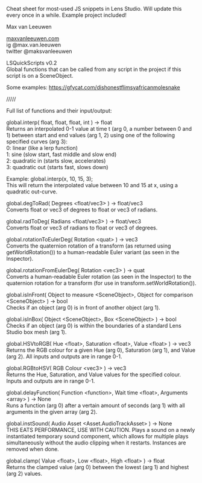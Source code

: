 <p class="has-line-data" data-line-start="1" data-line-end="2">Cheat sheet for most-used JS snippets in Lens Studio. Will update this every once in a while. Example project included!</p>
<p class="has-line-data" data-line-start="5" data-line-end="6">Max van Leeuwen</p>
<p class="has-line-data" data-line-start="7" data-line-end="10"><a href="http://maxvanleeuwen.com">maxvanleeuwen.com</a><br>
ig @max.van.leeuwen<br>
twitter @maksvanleeuwen</p>
<p class="has-line-data" data-line-start="13" data-line-end="15">LSQuickScripts v0.2<br>
Global functions that can be called from any script in the project if this script is on a SceneObject.</p>
<p class="has-line-data" data-line-start="16" data-line-end="17">Some examples: <a href="https://gfycat.com/dishonestflimsyafricanmolesnake">https://gfycat.com/dishonestflimsyafricanmolesnake</a></p>
<p class="has-line-data" data-line-start="22" data-line-end="23">/////</p>
<p class="has-line-data" data-line-start="24" data-line-end="25">Full list of functions and their input/output:</p>
<p class="has-line-data" data-line-start="27" data-line-end="33">global.interp( float, float, float, int ) -&gt; float<br>
Returns an interpolated 0-1 value at time t (arg 0, a number between 0 and 1) between start and end values (arg 1, 2) using one of the following specified curves (arg 3):<br>
0: linear (like a lerp function)<br>
1: sine (slow start, fast middle and slow end)<br>
2: quadratic in (starts slow, accelerates)<br>
3: quadratic out (starts fast, slows down)</p>
<p class="has-line-data" data-line-start="34" data-line-end="36">Example: global.interp(x, 10, 15, 3);<br>
This will return the interpolated value between 10 and 15 at x, using a quadratic out-curve.</p>
<p class="has-line-data" data-line-start="38" data-line-end="40">global.degToRad( Degrees &lt;float/vec3&gt; ) -&gt; float/vec3<br>
Converts float or vec3 of degrees to float or vec3 of radians.</p>
<p class="has-line-data" data-line-start="42" data-line-end="44">global.radToDeg( Radians &lt;float/vec3&gt; ) -&gt; float/vec3<br>
Converts float or vec3 of radians to float or vec3 of degrees.</p>
<p class="has-line-data" data-line-start="46" data-line-end="48">global.rotationToEulerDeg( Rotation &lt;quat&gt; ) -&gt; vec3<br>
Converts the quaternion rotation of a transform (as returned using getWorldRotation()) to a human-readable Euler variant (as seen in the Inspector).</p>
<p class="has-line-data" data-line-start="50" data-line-end="52">global.rotationFromEulerDeg( Rotation &lt;vec3&gt; ) -&gt; quat<br>
Converts a human-readable Euler rotation (as seen in the Inspector) to the quaternion rotation for a transform (for use in transform.setWorldRotation()).</p>
<p class="has-line-data" data-line-start="54" data-line-end="56">global.isInFront( Object to measure &lt;SceneObject&gt;, Object for comparison &lt;SceneObject&gt; ) -&gt; bool<br>
Checks if an object (arg 0) is in front of another object (arg 1).</p>
<p class="has-line-data" data-line-start="58" data-line-end="60">global.isInBox( Object &lt;SceneObject&gt;, Box &lt;SceneObject&gt; ) -&gt; bool<br>
Checks if an object (arg 0) is within the boundaries of a standard Lens Studio box mesh (arg 1).</p>
<p class="has-line-data" data-line-start="62" data-line-end="64">global.HSVtoRGB( Hue &lt;float&gt;, Saturation &lt;float&gt;, Value &lt;float&gt; ) -&gt; vec3<br>
Returns the RGB colour for a given Hue (arg 0), Saturation (arg 1), and Value (arg 2). All inputs and outputs are in range 0-1.</p>
<p class="has-line-data" data-line-start="66" data-line-end="68">global.RGBtoHSV( RGB Colour &lt;vec3&gt; ) -&gt; vec3<br>
Returns the Hue, Saturation, and Value values for the specified colour. Inputs and outputs are in range 0-1.</p>
<p class="has-line-data" data-line-start="70" data-line-end="72">global.delayFunction( Function &lt;function&gt;, Wait time &lt;float&gt;, Arguments &lt;array&gt; ) -&gt; None<br>
Runs a function (arg 0) after a vertain amount of seconds (arg 1) with all arguments in the given array (arg 2).</p>
<p class="has-line-data" data-line-start="74" data-line-end="76">global.instSound( Audio Asset &lt;Asset.AudioTrackAsset&gt; ) -&gt; None<br>
THIS EATS PERFORMANCE, USE WITH CAUTION. Plays a sound on a newly instantiated temporary sound component, which allows for multiple plays simultaneously without the audio clipping when it restarts. Instances are removed when done.</p>
<p class="has-line-data" data-line-start="78" data-line-end="80">global.clamp( Value &lt;float&gt;, Low &lt;float&gt;, High &lt;float&gt; ) -&gt; float<br>
Returns the clamped value (arg 0) between the lowest (arg 1) and highest (arg 2) values.</p>